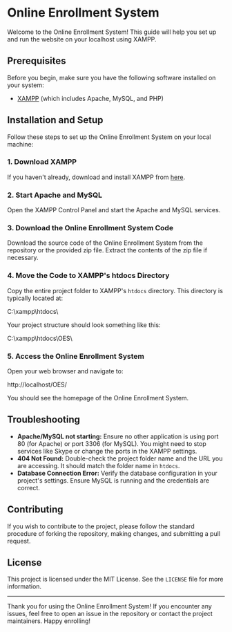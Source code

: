 # Online Enrollment System

Welcome to the Online Enrollment System! This guide will help you set up and run the website on your localhost using XAMPP.

## Prerequisites

Before you begin, make sure you have the following software installed on your system:

- [XAMPP](https://www.apachefriends.org/index.html) (which includes Apache, MySQL, and PHP)

## Installation and Setup

Follow these steps to set up the Online Enrollment System on your local machine:

### 1. Download XAMPP

If you haven't already, download and install XAMPP from [here](https://www.apachefriends.org/index.html).

### 2. Start Apache and MySQL

Open the XAMPP Control Panel and start the Apache and MySQL services.

### 3. Download the Online Enrollment System Code

Download the source code of the Online Enrollment System from the repository or the provided zip file. Extract the contents of the zip file if necessary.

### 4. Move the Code to XAMPP's htdocs Directory

Copy the entire project folder to XAMPP's `htdocs` directory. This directory is typically located at:

C:\xampp\htdocs\

Your project structure should look something like this:

C:\xampp\htdocs\OES\

### 5. Access the Online Enrollment System

Open your web browser and navigate to:

http://localhost/OES/

You should see the homepage of the Online Enrollment System.

## Troubleshooting

- **Apache/MySQL not starting:** Ensure no other application is using port 80 (for Apache) or port 3306 (for MySQL). You might need to stop services like Skype or change the ports in the XAMPP settings.
- **404 Not Found:** Double-check the project folder name and the URL you are accessing. It should match the folder name in `htdocs`.
- **Database Connection Error:** Verify the database configuration in your project's settings. Ensure MySQL is running and the credentials are correct.

## Contributing

If you wish to contribute to the project, please follow the standard procedure of forking the repository, making changes, and submitting a pull request.

## License

This project is licensed under the MIT License. See the `LICENSE` file for more information.

---

Thank you for using the Online Enrollment System! If you encounter any issues, feel free to open an issue in the repository or contact the project maintainers. Happy enrolling!